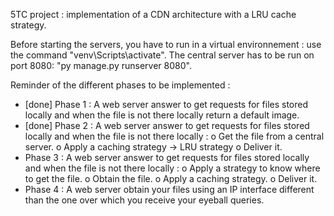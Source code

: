 5TC project : implementation of a CDN architecture with a LRU cache strategy.

Before starting the servers, you have to run in a virtual environnement : use the command "venv\Scripts\activate".
The central server has to be run on port 8080: "py manage.py runserver 8080".

Reminder of the different phases to be implemented :
  - [done] Phase 1 : A web server answer to get requests for files stored locally and when the file is not there locally return a default image.
  - [done] Phase 2 : A web server answer to get requests for files stored locally and when the file is not there locally :
                  o	Get the file from a central server.
                  o	Apply a caching strategy -> LRU strategy
                  o	Deliver it.
  - Phase 3 : A web server answer to get requests for files stored locally and when the file is not there locally :
                  o	Apply a strategy to know where to get the file.
                  o	Obtain the file.
                  o	Apply a caching strategy.
                  o	Deliver it.
  - Phase 4 : A web server obtain your files using an IP interface different than the one over which you receive your eyeball queries.



